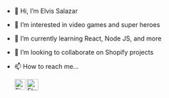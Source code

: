 - 👋 Hi, I’m Elvis Salazar
- 👀 I’m interested in video games and super heroes
- 🌱 I’m currently learning React, Node JS, and more
- 💞️ I’m looking to collaborate on Shopify projects
- 📫 How to reach me...

  <a href="https://www.linkedin.com/in/elvis-salazar-6178061a0/">
    <img align="left" alt="Elvis Salazar | Linkedin" width="24px" src="https://images.vexels.com/media/users/3/137382/isolated/preview/c59b2807ea44f0d70f41ca73c61d281d-icono-de-linkedin-logo-by-vexels.png" />
  </a>
  <a href="mailto:elvis@kanan.dev">
    <img align="left" alt="Elvis Salazar | Gmail" width="26px" src="https://logos-marcas.com/wp-content/uploads/2020/11/Gmail-Logo.png" />
  </a>
